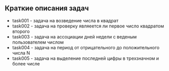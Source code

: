 ## Краткие описания задач

- task001 - задача на возведение числа в квадрат
- task002 - задача на проверку являеется ли первое число квадратом второго
- task003 - задача на ассоциации дней недели с веденым пользователем числом
- task004 - задача на период от отрицательного до положительного числа N
- task005 - задача на выделение последней цифры в трехзначном и более числе